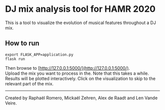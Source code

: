 # DJ mix analysis tool for HAMR 2020

This is a tool to visualize the evolution of musical features throughout a DJ mix.

## How to run

```
export FLASK_APP=application.py
flask run
```

Then browse to [http://127.0.0.1:5000/](http://127.0.0.1:5000/).  
Upload the mix you want to process in the. Note that this takes a while.
Results will be plotted interactively. Click on the visualization to skip to the relevant part of the mix.

---
Created by Raphaël Romero, Mickaël Zehren, Alex de Raadt and Len Vande Veire.